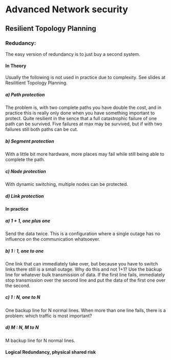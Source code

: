 # Advanced Network security

## Resilient Topology Planning

### Redudancy:
The easy version of redundancy is to just buy a second system.

#### In Theory
Usually the following is not used in practice due to complexity. See slides
at Resilitient Topology Planning.

##### a) Path protection
The problem is, with two complete paths you have double the cost,
and in practice this is really only done when you have something 
important to protect.
Quite resilient in the sence that a full catastrophic failure of 
one path can be survived. Five failures at max may be survived,
but if with two failures still both paths can be cut.

##### b) Segment protection
With a little bit more hardware, more places may fail while still
being able to complete the path.

##### c) Node protection
With dynamic switching, multiple nodes can be protected.

##### d) Link protection

#### In practice

##### a) 1 + 1, one plus one
Send the data twice. This is a configuration where a single outage has no 
influence on the communication whatsoever.

##### b) 1 : 1, one to one
One link that can immediately take over, but because you have to switch links
there still is a small outage.
Why do this and not 1+1? Use the backup line for whatever bulk transmission of
data. If the first line fails, immediately stop transmission over the second
line and put the data of the first one over the second.

##### c) 1 : N, one to N
One backup line for N normal lines.
When more than one line fails, there is a problem: which traffic is most 
important?

##### d) M : N, M to N
M backup line for N normal lines.

#### Logical Redundancy, physical shared risk
